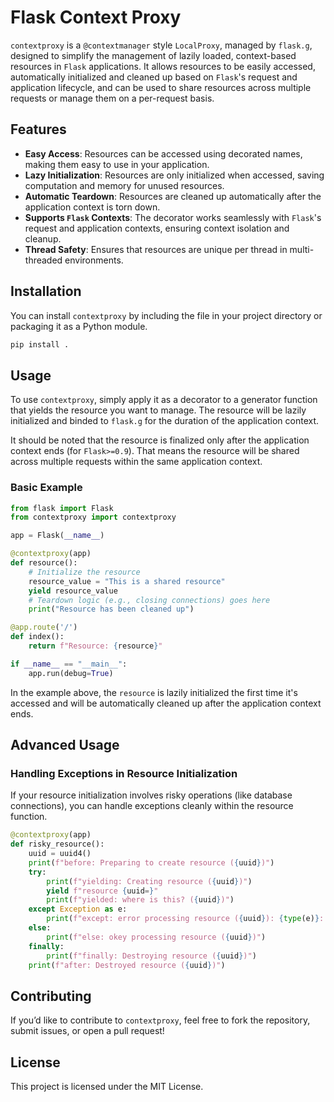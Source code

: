 # Flask Context Proxy

`contextproxy` is a `@contextmanager` style `LocalProxy`, managed by `flask.g`, designed to simplify the management of lazily loaded, context-based resources in `Flask` applications. It allows resources to be easily accessed, automatically initialized and cleaned up based on `Flask`'s request and application lifecycle, and can be used to share resources across multiple requests or manage them on a per-request basis.

## Features

- **Easy Access**: Resources can be accessed using decorated names, making them easy to use in your application.
- **Lazy Initialization**: Resources are only initialized when accessed, saving computation and memory for unused resources.
- **Automatic Teardown**: Resources are cleaned up automatically after the application context is torn down.
- **Supports `Flask` Contexts**: The decorator works seamlessly with `Flask`'s request and application contexts, ensuring context isolation and cleanup.
- **Thread Safety**: Ensures that resources are unique per thread in multi-threaded environments.

## Installation

You can install `contextproxy` by including the file in your project directory or packaging it as a Python module.

```bash
pip install .
```

## Usage

To use `contextproxy`, simply apply it as a decorator to a generator function that yields the resource you want to manage. The resource will be lazily initialized and binded to `flask.g` for the duration of the application context.

It should be noted that the resource is finalized only after the application context ends (for `Flask>=0.9`). That means the resource will be shared across multiple requests within the same application context.

### Basic Example

```python
from flask import Flask
from contextproxy import contextproxy

app = Flask(__name__)

@contextproxy(app)
def resource():
    # Initialize the resource
    resource_value = "This is a shared resource"
    yield resource_value
    # Teardown logic (e.g., closing connections) goes here
    print("Resource has been cleaned up")

@app.route('/')
def index():
    return f"Resource: {resource}"

if __name__ == "__main__":
    app.run(debug=True)
```

In the example above, the `resource` is lazily initialized the first time it's accessed and will be automatically cleaned up after the application context ends.

## Advanced Usage

### Handling Exceptions in Resource Initialization

If your resource initialization involves risky operations (like database connections), you can handle exceptions cleanly within the resource function.

```python
@contextproxy(app)
def risky_resource():
    uuid = uuid4()
    print(f"before: Preparing to create resource ({uuid})")
    try:
        print(f"yielding: Creating resource ({uuid})")
        yield f"resource {uuid=}"
        print(f"yielded: where is this? ({uuid})")
    except Exception as e:
        print(f"except: error processing resource ({uuid}): {type(e)}: {e}")
    else:
        print(f"else: okey processing resource ({uuid})")
    finally:
        print(f"finally: Destroying resource ({uuid})")
    print(f"after: Destroyed resource ({uuid})")
```

## **Contributing**

If you’d like to contribute to `contextproxy`, feel free to fork the repository, submit issues, or open a pull request!

## **License**

This project is licensed under the MIT License.
